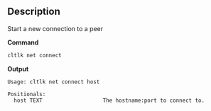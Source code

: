 ## Description
Start a new connection to a peer

**Command**

```sh
cltlk net connect
```

**Output**

```console
Usage: cltlk net connect host

Positionals:
  host TEXT                   The hostname:port to connect to.
```
